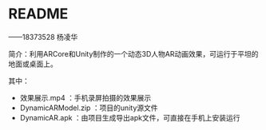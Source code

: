 # README

——18373528 杨凌华

简介：利用ARCore和Unity制作的一个动态3D人物AR动画效果，可运行于平坦的地面或桌面上。

其中：

- 效果展示.mp4 ：手机录屏拍摄的效果展示
- DynamicARModel.zip ：项目的unity源文件
- DynamicAR.apk ：由项目生成导出apk文件，可直接在手机上安装运行